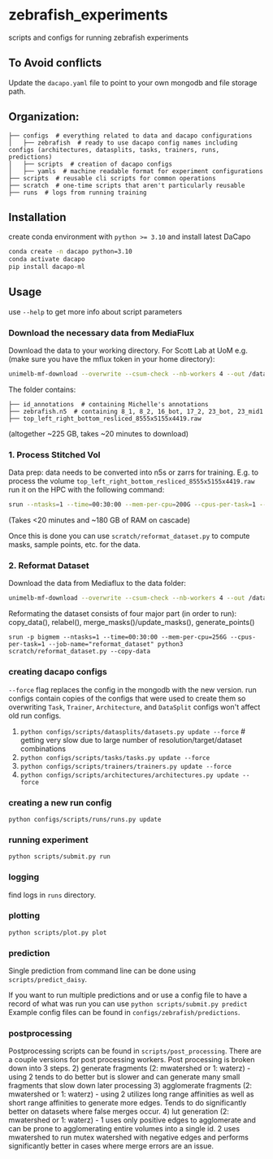 # zebrafish_experiments
scripts and configs for running zebrafish experiments

## To Avoid conflicts

Update the `dacapo.yaml` file to point to your own mongodb and file storage path.

## Organization:

```
├── configs  # everything related to data and dacapo configurations
│   ├── zebrafish  # ready to use dacapo config names including configs (architectures, datasplits, tasks, trainers, runs, predictions)
│   ├── scripts  # creation of dacapo configs
│   ├── yamls  # machine readable format for experiment configurations
├── scripts  # reusable cli scripts for common operations
├── scratch  # one-time scripts that aren't particularly reusable
├── runs  # logs from running training
```

## Installation

create conda environment with `python >= 3.10` and install latest DaCapo

```bash
conda create -n dacapo python=3.10
conda activate dacapo
pip install dacapo-ml
```

## Usage
use `--help` to get more info about script parameters

### Download the necessary data from MediaFlux

Download the data to your working directory. For Scott Lab at UoM e.g. (make sure you have the mflux token in your home directory):

```bash
unimelb-mf-download --overwrite --csum-check --nb-workers 4 --out /data/projects/punim2142/zebrafish_experiments/ /projects/proj-5160_scott_lab-1128.4.503/2023_AUTOSEG/data/
```

The folder contains:
```
├── id_annotations  # containing Michelle's annotations
├── zebrafish.n5  # containing 8_1, 8_2, 16_bot, 17_2, 23_bot, 23_mid1
├── top_left_right_bottom_resliced_8555x5155x4419.raw
```

(altogether ~225 GB, takes ~20 minutes to download)

### 1. Process Stitched Vol

Data prep: data needs to be converted into n5s or zarrs for training. E.g. to process the volume `top_left_right_bottom_resliced_8555x5155x4419.raw` run it on the HPC with the following command:

```bash
srun --ntasks=1 --time=00:30:00 --mem-per-cpu=200G --cpus-per-task=1 --job-name="process_stitched" python3 scratch/process_stitched_vol.py
```
(Takes <20 minutes and ~180 GB of RAM on cascade)

Once this is done you can use `scratch/reformat_dataset.py` to compute masks, sample points, etc. for the data.

### 2. Reformat Dataset

Download the data from Mediaflux to the data folder:

```bash
unimelb-mf-download --overwrite --csum-check --nb-workers 4 --out /data/projects/punim2142/zebrafish_experiments/data /projects/proj-5160_scott_lab-1128.4.503/2023_AUTOSEG/data/id_annotations
```

Reformating the dataset consists of four major part (in order to run):
copy_data(), relabel(), merge_masks()/update_masks(), generate_points()

```
srun -p bigmem --ntasks=1 --time=00:30:00 --mem-per-cpu=256G --cpus-per-task=1 --job-name="reformat_dataset" python3 scratch/reformat_dataset.py --copy-data
```




### creating dacapo configs
`--force` flag replaces the config in the mongodb with the new version.
run configs contain copies of the configs that were used to create them so overwriting `Task`, `Trainer`, `Architecture`, and `DataSplit` configs won't affect old run configs.
1) `python configs/scripts/datasplits/datasets.py update --force`  # getting very slow due to large number of resolution/target/dataset combinations
2) `python configs/scripts/tasks/tasks.py update --force`
3) `python configs/scripts/trainers/trainers.py update --force`
4) `python configs/scripts/architectures/architectures.py update --force`

### creating a new run config
`python configs/scripts/runs/runs.py update`

### running experiment
`python scripts/submit.py run`

### logging
find logs in `runs` directory.

### plotting
`python scripts/plot.py plot`

### prediction
Single prediction from command line can be done using `scripts/predict_daisy`.

If you want to run multiple predictions and or use a config file to have a record of what was run you can use
`python scripts/submit.py predict`
Example config files can be found in `configs/zebrafish/predictions`.

### postprocessing
Postprocessing scripts can be found in `scripts/post_processing`. There are a couple versions for post processing workers. Post processing is broken down into 3 steps.
2) generate fragments (2: mwatershed or 1: waterz)
    - using 2 tends to do better but is slower and can generate many small fragments that slow down later processing
3) agglomerate fragments (2: mwatershed or 1: waterz)
    - using 2 utilizes long range affinities as well as short range affinities to generate more edges. Tends to do significantly better on datasets where false merges occur.
4) lut generation (2: mwatershed or 1: waterz)
    - 1 uses only positive edges to agglomerate and can be prone to agglomerating entire volumes into a single id. 2 uses mwatershed to run mutex watershed with negative edges and performs significantly better in cases where merge errors are an issue.